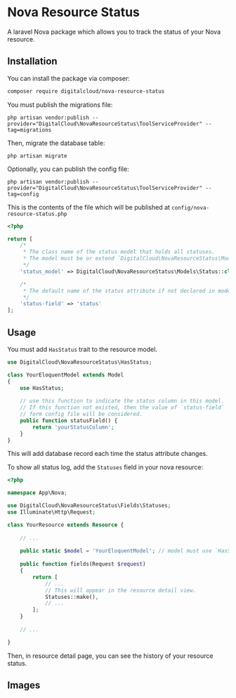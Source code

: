 # Nova Resource Status 
A laravel Nova package which allows you to track the status of your Nova resource.

## Installation

You can install the package via composer:

```bash
composer require digitalcloud/nova-resource-status
```

You must publish the migrations file:

```shell
php artisan vendor:publish --provider="DigitalCloud\NovaResourceStatus\ToolServiceProvider" --tag=migrations
```

Then, migrate the database table:

```shell
php artisan migrate
```

Optionally, you can publish the config file:

```shell
php artisan vendor:publish --provider="DigitalCloud\NovaResourceStatus\ToolServiceProvider" --tag=config
```

This is the contents of the file which will be published at `config/nova-resource-status.php`

```php
<?php

return [
    /*
     * The class name of the status model that holds all statuses.
     * The model must be or extend `DigitalCloud\NovaResourceStatus\Models\Status`.
     */
    'status_model' => DigitalCloud\NovaResourceStatus\Models\Status::class,

    /*
     * The default name of the status attribute if not declared in model.
     */
    'status-field' => 'status'
];
```

## Usage

You must add `HasStatus` trait to the resource model.

```php
use DigitalCloud\NovaResourceStatus\HasStatus;

class YourEloquentModel extends Model
{
    use HasStatus;
    
    // use this function to indicate the status column in this model.
    // If this function not existed, then the value of `status-field`
    // form config file will be considered.
    public function statusField() {
        return 'yourStatusColumn';
    }
}
```

This will add database record each time the status attribute changes.

To show all status log, add the `Statuses` field in your nova resource:

```php
<?php

namespace App\Nova;

use DigitalCloud\NovaResourceStatus\Fields\Statuses;
use Illuminate\Http\Request;

class YourResource extends Resource {
    
    // ...
    
    public static $model = 'YourEloquentModel'; // model must use `HasStatus` trait`
    
    public function fields(Request $request)
    {
        return [
            // ...
            // This will appear in the resource detail view.
            Statuses::make(),
            // ...
        ];
    }
    
    // ...

}
```

Then, in resource detail page, you can see the history of your resource status.

## Images
